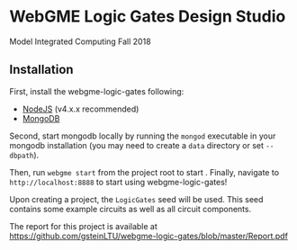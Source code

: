 # WebGME Logic Gates Design Studio
Model Integrated Computing Fall 2018

## Installation
First, install the webgme-logic-gates following:
- [NodeJS](https://nodejs.org/en/) (v4.x.x recommended)
- [MongoDB](https://www.mongodb.com/)

Second, start mongodb locally by running the `mongod` executable in your mongodb installation (you may need to create a `data` directory or set `--dbpath`).

Then, run `webgme start` from the project root to start . Finally, navigate to `http://localhost:8888` to start using webgme-logic-gates!

Upon creating a project, the `LogicGates` seed will be used. This seed contains some example circuits as well as all circuit components.

The report for this project is available at https://github.com/gsteinLTU/webgme-logic-gates/blob/master/Report.pdf
